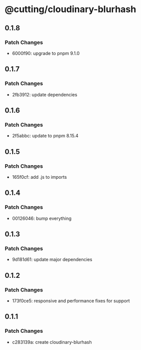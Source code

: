 # @cutting/cloudinary-blurhash

## 0.1.8

### Patch Changes

- 6000f90: upgrade to pnpm 9.1.0

## 0.1.7

### Patch Changes

- 2fb3912: update dependencies

## 0.1.6

### Patch Changes

- 2f5abbc: update to pnpm 8.15.4

## 0.1.5

### Patch Changes

- 165f0cf: add .js to imports

## 0.1.4

### Patch Changes

- 00126046: bump everything

## 0.1.3

### Patch Changes

- 9d181d61: update major dependencies

## 0.1.2

### Patch Changes

- 173f0ce5: responsive and performance fixes for support

## 0.1.1

### Patch Changes

- c283139a: create cloudinary-blurhash
